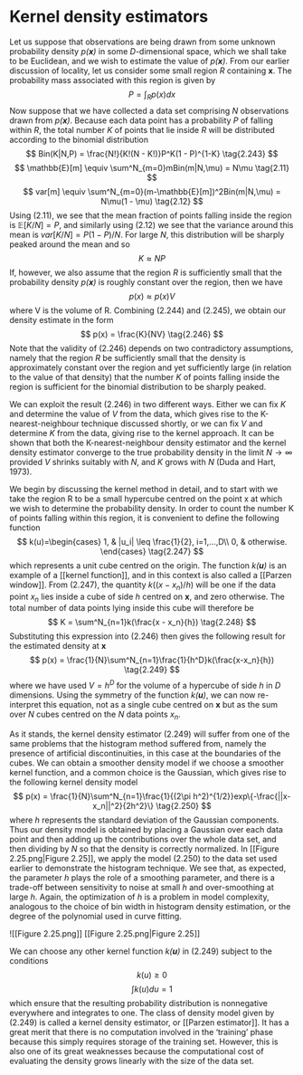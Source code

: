 # Kernel density estimators
Let us suppose that observations are being drawn from some unknown probability density *p(**x**)* in some *D*-dimensional space, which we shall take to be Euclidean, and we wish to estimate the value of *p(**x**)*. From our earlier discussion of locality, let us consider some small region *R* containing **x**. The probability mass associated with this region is given by
$$
P = \int_Rp(x)dx
\tag{2.242}
$$
Now suppose that we have collected a data set comprising *N* observations drawn from *p(**x**)*. Because each data point has a probability *P* of falling within *R*, the total number *K* of points that lie inside *R* will be distributed according to the binomial distribution
$$
Bin(K|N,P) = \frac{N!}{K!(N - K!)}P^K(1 - P)^{1-K}
\tag{2.243}
$$
$$
\mathbb{E}[m] \equiv \sum^N_{m=0}mBin(m|N,\mu) = N\mu
\tag{2.11}
$$
$$
var[m] \equiv \sum^N_{m=0}(m-\mathbb{E}[m])^2Bin(m|N,\mu) = N\mu(1 - \mu)
\tag{2.12}
$$
Using (2.11), we see that the mean fraction of points falling inside the region is $\mathbb{E}[K/N] = P$, and similarly using (2.12) we see that the variance around this mean is $var[K/N] = P(1 − P)/N$. For large *N*, this distribution will be sharply peaked around the mean and so
$$
K \approx NP
\tag{2.244}
$$
If, however, we also assume that the region *R* is sufficiently small that the probability density *p(**x**)* is roughly constant over the region, then we have
$$
p(x) \approx p(x)V
\tag{2.245}
$$
where V is the volume of R. Combining (2.244) and (2.245), we obtain our density estimate in the form
$$
p(x) = \frac{K}{NV}
\tag{2.246}
$$
Note that the validity of (2.246) depends on two contradictory assumptions, namely that the region *R* be sufficiently small that the density is approximately constant over the region and yet sufficiently large (in relation to the value of that density) that the number *K* of points falling inside the region is sufficient for the binomial distribution to be sharply peaked.

We can exploit the result (2.246) in two different ways. Either we can fix *K* and determine the value of *V* from the data, which gives rise to the K-nearest-neighbour technique discussed shortly, or we can fix *V* and determine *K* from the data, giving rise to the kernel approach. It can be shown that both the K-nearest-neighbour density estimator and the kernel density estimator converge to the true probability density in the limit $N \rightarrow \infty$ provided *V* shrinks suitably with *N*, and *K* grows with *N* (Duda and Hart, 1973).

We begin by discussing the kernel method in detail, and to start with we take the region R to be a small hypercube centred on the point x at which we wish to determine the probability density. In order to count the number K of points falling within this region, it is convenient to define the following function
$$
k(u)=\begin{cases}
1, & |u_i| \leq \frac{1}{2}, i=1,...,D\\
0, & otherwise.
\end{cases}
\tag{2.247}
$$
which represents a unit cube centred on the origin. The function *k(**u**)* is an example of a [[kernel function]], and in this context is also called a [[Parzen window]]. From (2.247), the quantity $k((x−x_n)/h)$ will be one if the data point $x_n$ lies inside a cube of side *h* centred on **x**, and zero otherwise. The total number of data points lying inside this cube will therefore be
$$
K = \sum^N_{n=1}k(\frac{x - x_n}{h})
\tag{2.248}
$$
Substituting this expression into (2.246) then gives the following result for the estimated density at **x**
$$
p(x) = \frac{1}{N}\sum^N_{n=1}\frac{1}{h^D}k(\frac{x-x_n}{h})
\tag{2.249}
$$
where we have used $V = h^D$ for the volume of a hypercube of side *h* in *D* dimensions. Using the symmetry of the function *k(**u**)*, we can now re-interpret this equation, not as a single cube centred on **x** but as the sum over *N* cubes centred on the *N* data points $x_n$.

As it stands, the kernel density estimator (2.249) will suffer from one of the same problems that the histogram method suffered from, namely the presence of artificial discontinuities, in this case at the boundaries of the cubes. We can obtain a smoother density model if we choose a smoother kernel function, and a common choice is the Gaussian, which gives rise to the following kernel density model
$$
p(x) = \frac{1}{N}\sum^N_{n=1}\frac{1}{(2\pi h^2)^{1/2}}exp\{-\frac{||x-x_n||^2}{2h^2}\}
\tag{2.250}
$$
where *h* represents the standard deviation of the Gaussian components. Thus our density model is obtained by placing a Gaussian over each data point and then adding up the contributions over the whole data set, and then dividing by *N* so that the density is correctly normalized. In [[Figure 2.25.png|Figure 2.25]], we apply the model (2.250) to the data set used earlier to demonstrate the histogram technique. We see that, as expected, the parameter *h* plays the role of a smoothing parameter, and there is a trade-off between sensitivity to noise at small *h* and over-smoothing at large *h*. Again, the optimization of *h* is a problem in model complexity, analogous to the choice of bin width in histogram density estimation, or the degree of the polynomial used in curve fitting.

![[Figure 2.25.png]]
[[Figure 2.25.png|Figure 2.25]]

We can choose any other kernel function *k(**u**)* in (2.249) subject to the conditions
$$
k(u) \geq 0
\tag{2.251}
$$
$$
\int k(u)du = 1
\tag{2.252}
$$
which ensure that the resulting probability distribution is nonnegative everywhere and integrates to one. The class of density model given by (2.249) is called a kernel density estimator, or [[Parzen estimator]]. It has a great merit that there is no computation involved in the ‘training’ phase because this simply requires storage of the training set. However, this is also one of its great weaknesses because the computational cost of evaluating the density grows linearly with the size of the data set.

